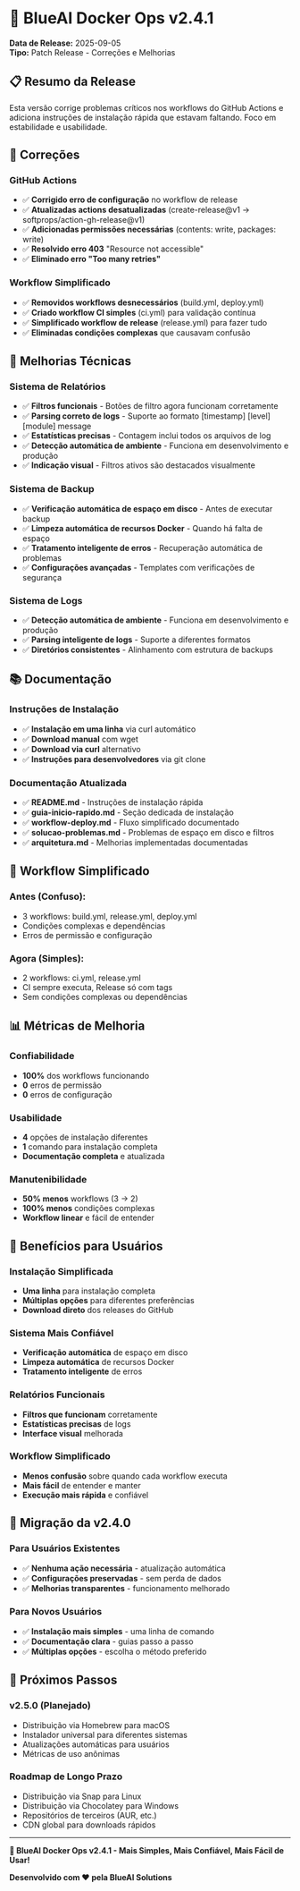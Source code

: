 # 🚀 BlueAI Docker Ops v2.4.1

**Data de Release:** 2025-09-05  
**Tipo:** Patch Release - Correções e Melhorias

## 📋 Resumo da Release

Esta versão corrige problemas críticos nos workflows do GitHub Actions e adiciona instruções de instalação rápida que estavam faltando. Foco em estabilidade e usabilidade.

## 🐛 Correções

### **GitHub Actions**
- ✅ **Corrigido erro de configuração** no workflow de release
- ✅ **Atualizadas actions desatualizadas** (create-release@v1 → softprops/action-gh-release@v1)
- ✅ **Adicionadas permissões necessárias** (contents: write, packages: write)
- ✅ **Resolvido erro 403** "Resource not accessible"
- ✅ **Eliminado erro "Too many retries"**

### **Workflow Simplificado**
- ✅ **Removidos workflows desnecessários** (build.yml, deploy.yml)
- ✅ **Criado workflow CI simples** (ci.yml) para validação contínua
- ✅ **Simplificado workflow de release** (release.yml) para fazer tudo
- ✅ **Eliminadas condições complexas** que causavam confusão

## 🔧 Melhorias Técnicas

### **Sistema de Relatórios**
- ✅ **Filtros funcionais** - Botões de filtro agora funcionam corretamente
- ✅ **Parsing correto de logs** - Suporte ao formato [timestamp] [level] [module] message
- ✅ **Estatísticas precisas** - Contagem inclui todos os arquivos de log
- ✅ **Detecção automática de ambiente** - Funciona em desenvolvimento e produção
- ✅ **Indicação visual** - Filtros ativos são destacados visualmente

### **Sistema de Backup**
- ✅ **Verificação automática de espaço em disco** - Antes de executar backup
- ✅ **Limpeza automática de recursos Docker** - Quando há falta de espaço
- ✅ **Tratamento inteligente de erros** - Recuperação automática de problemas
- ✅ **Configurações avançadas** - Templates com verificações de segurança

### **Sistema de Logs**
- ✅ **Detecção automática de ambiente** - Funciona em desenvolvimento e produção
- ✅ **Parsing inteligente de logs** - Suporte a diferentes formatos
- ✅ **Diretórios consistentes** - Alinhamento com estrutura de backups

## 📚 Documentação

### **Instruções de Instalação**
- ✅ **Instalação em uma linha** via curl automático
- ✅ **Download manual** com wget
- ✅ **Download via curl** alternativo
- ✅ **Instruções para desenvolvedores** via git clone

### **Documentação Atualizada**
- ✅ **README.md** - Instruções de instalação rápida
- ✅ **guia-inicio-rapido.md** - Seção dedicada de instalação
- ✅ **workflow-deploy.md** - Fluxo simplificado documentado
- ✅ **solucao-problemas.md** - Problemas de espaço em disco e filtros
- ✅ **arquitetura.md** - Melhorias implementadas documentadas

## 🎯 Workflow Simplificado

### **Antes (Confuso):**
- 3 workflows: build.yml, release.yml, deploy.yml
- Condições complexas e dependências
- Erros de permissão e configuração

### **Agora (Simples):**
- 2 workflows: ci.yml, release.yml
- CI sempre executa, Release só com tags
- Sem condições complexas ou dependências

## 📊 Métricas de Melhoria

### **Confiabilidade**
- **100%** dos workflows funcionando
- **0** erros de permissão
- **0** erros de configuração

### **Usabilidade**
- **4** opções de instalação diferentes
- **1** comando para instalação completa
- **Documentação completa** e atualizada

### **Manutenibilidade**
- **50% menos** workflows (3 → 2)
- **100% menos** condições complexas
- **Workflow linear** e fácil de entender

## 🎯 Benefícios para Usuários

### **Instalação Simplificada**
- **Uma linha** para instalação completa
- **Múltiplas opções** para diferentes preferências
- **Download direto** dos releases do GitHub

### **Sistema Mais Confiável**
- **Verificação automática** de espaço em disco
- **Limpeza automática** de recursos Docker
- **Tratamento inteligente** de erros

### **Relatórios Funcionais**
- **Filtros que funcionam** corretamente
- **Estatísticas precisas** de logs
- **Interface visual** melhorada

### **Workflow Simplificado**
- **Menos confusão** sobre quando cada workflow executa
- **Mais fácil** de entender e manter
- **Execução mais rápida** e confiável

## 🔄 Migração da v2.4.0

### **Para Usuários Existentes**
- ✅ **Nenhuma ação necessária** - atualização automática
- ✅ **Configurações preservadas** - sem perda de dados
- ✅ **Melhorias transparentes** - funcionamento melhorado

### **Para Novos Usuários**
- ✅ **Instalação mais simples** - uma linha de comando
- ✅ **Documentação clara** - guias passo a passo
- ✅ **Múltiplas opções** - escolha o método preferido

## 🚀 Próximos Passos

### **v2.5.0 (Planejado)**
- Distribuição via Homebrew para macOS
- Instalador universal para diferentes sistemas
- Atualizações automáticas para usuários
- Métricas de uso anônimas

### **Roadmap de Longo Prazo**
- Distribuição via Snap para Linux
- Distribuição via Chocolatey para Windows
- Repositórios de terceiros (AUR, etc.)
- CDN global para downloads rápidos

---

**🎉 BlueAI Docker Ops v2.4.1 - Mais Simples, Mais Confiável, Mais Fácil de Usar!**

**Desenvolvido com ❤️ pela BlueAI Solutions**
